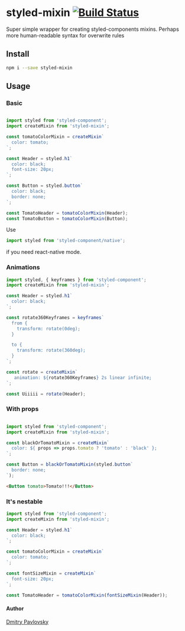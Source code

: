 # styled-mixin [![Build Status](https://travis-ci.org/dimapaloskin/styled-mixin.svg?branch=master)](https://travis-ci.org/dimapaloskin/styled-mixin)

Super simple wrapper for creating styled-components mixins.
Perhaps more human-readable syntax for overwrite rules

## Install

```bash
npm i --save styled-mixin
```

## Usage

### Basic

```js

import styled from 'styled-component';
import createMixin from 'styled-mixin';

const tomatoColorMixin = createMixin`
  color: tomato;
`;

const Header = styled.h1`
  color: black;
  font-size: 20px;
`;

const Button = styled.button`
  color: black;
  border: none;
`;

const TomatoHeader = tomatoColorMixin(Header);
const TomatoButton = tomatoColorMixin(Button);
```

Use 
```js
import styled from 'styled-component/native';
``` 
if you need react-native mode.

### Animations

```js
import styled, { keyframes } from 'styled-component';
import createMixin from 'styled-mixin';

const Header = styled.h1`
  color: black;
`;

const rotate360Keyframes = keyframes`
  from {
    transform: rotate(0deg);
  }

  to {
    transform: rotate(360deg);
  }
`;

const rotate = createMixin`
   animation: ${rotate360Keyframes} 2s linear infinite;
`;

const Uiiiii = rotate(Header);

```

### With props

```js

import styled from 'styled-component';
import createMixin from 'styled-mixin';

const blackOrTomatoMixin = createMixin`
  color: ${ props => props.tomato ? 'tomato' : 'black' };
`;

const Button = blackOrTomatoMixin(styled.button`
  border: none;
`);
```

```html
<Button tomato>Tomato!!!</Button>
```

### It's nestable

```js
import styled from 'styled-component';
import createMixin from 'styled-mixin';

const Header = styled.h1`
  color: black;
`;

const tomatoColorMixin = createMixin`
  color: tomato;
`;

const fontSizeMixin = createMixin`
  font-size: 20px;
`;

const TomatoHeader = tomatoColorMixin(fontSizeMixin(Header));
```

#### Author
[Dmitry Pavlovsky](http://palosk.in)

